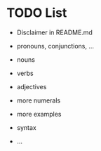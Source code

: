 # TODO List

* Disclaimer in README.md

* pronouns, conjunctions, ...
* nouns
* verbs
* adjectives
* more numerals
* more examples
* syntax
* ...
